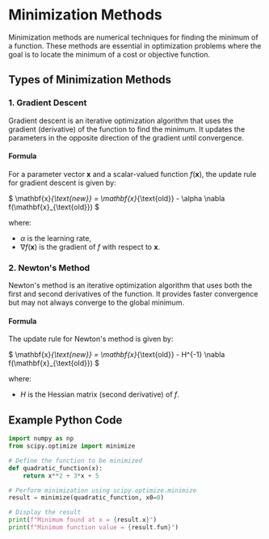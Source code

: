 # Minimization Methods

Minimization methods are numerical techniques for finding the minimum of a function. These methods are essential in optimization problems where the goal is to locate the minimum of a cost or objective function.

## Types of Minimization Methods

### 1. **Gradient Descent**

Gradient descent is an iterative optimization algorithm that uses the gradient (derivative) of the function to find the minimum. It updates the parameters in the opposite direction of the gradient until convergence.

#### Formula

For a parameter vector $\mathbf{x}$ and a scalar-valued function $f(\mathbf{x})$, the update rule for gradient descent is given by:

$ \mathbf{x}_{\text{new}} = \mathbf{x}_{\text{old}} - \alpha \nabla f(\mathbf{x}_{\text{old}}) $

where:
- $\alpha$ is the learning rate,
- $\nabla f(\mathbf{x})$ is the gradient of $f$ with respect to $\mathbf{x}$.

### 2. **Newton's Method**

Newton's method is an iterative optimization algorithm that uses both the first and second derivatives of the function. It provides faster convergence but may not always converge to the global minimum.

#### Formula

The update rule for Newton's method is given by:

$ \mathbf{x}_{\text{new}} = \mathbf{x}_{\text{old}} - H^{-1} \nabla f(\mathbf{x}_{\text{old}}) $

where:
- $H$ is the Hessian matrix (second derivative) of $f$.

## Example Python Code

```python
import numpy as np
from scipy.optimize import minimize

# Define the function to be minimized
def quadratic_function(x):
    return x**2 + 3*x + 5

# Perform minimization using scipy.optimize.minimize
result = minimize(quadratic_function, x0=0)

# Display the result
print(f"Minimum found at x = {result.x}")
print(f"Minimum function value = {result.fun}")

